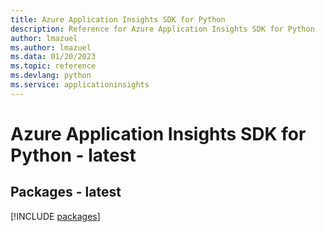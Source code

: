 ```yaml
---
title: Azure Application Insights SDK for Python
description: Reference for Azure Application Insights SDK for Python
author: lmazuel
ms.author: lmazuel
ms.data: 01/20/2023
ms.topic: reference
ms.devlang: python
ms.service: applicationinsights
---
```

# Azure Application Insights SDK for Python - latest
## Packages - latest
[!INCLUDE [packages](application-insights-index.md)]